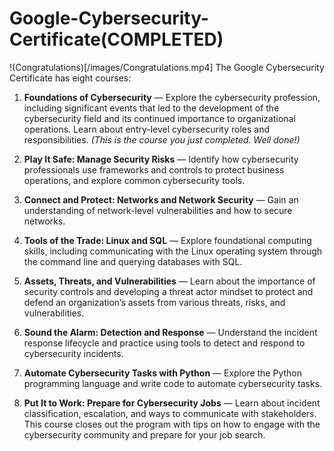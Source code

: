 # Google-Cybersecurity-Certificate(COMPLETED)

!(Congratulations)[/images/Congratulations.mp4]
The Google Cybersecurity Certificate has eight courses:

1.  **Foundations of Cybersecurity** — Explore the cybersecurity profession, including significant events that led to the development of the cybersecurity field and its continued importance to organizational operations. Learn about entry-level cybersecurity roles and responsibilities. _(This is the course you just completed. Well done!)_
    
2.  **Play It Safe: Manage Security Risks** — Identify how cybersecurity professionals use frameworks and controls to protect business operations, and explore common cybersecurity tools.
    
3.  **Connect and Protect: Networks and Network Security** — Gain an understanding of network-level vulnerabilities and how to secure networks.
    
4.  **Tools of the Trade: Linux and SQL** — Explore foundational computing skills, including communicating with the Linux operating system through the command line and querying databases with SQL.
    
5.  **Assets, Threats, and Vulnerabilities** — Learn about the importance of security controls and developing a threat actor mindset to protect and defend an organization’s assets from various threats, risks, and vulnerabilities.
    
6.  **Sound the Alarm: Detection and Response** — Understand the incident response lifecycle and practice using tools to detect and respond to cybersecurity incidents.
    
7.  **Automate Cybersecurity Tasks with Python** — Explore the Python programming language and write code to automate cybersecurity tasks.
    
8.  **Put It to Work: Prepare for Cybersecurity Jobs** — Learn about incident classification, escalation, and ways to communicate with stakeholders. This course closes out the program with tips on how to engage with the cybersecurity community and prepare for your job search.

